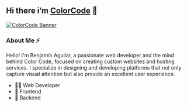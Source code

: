 ## Hi there i’m [ColorCode](https://colorcodeweb.dev/) 👋

[![ColorCode Banner](https://colorcodeweb.dev/og.png)](https://colorcodeweb.dev/)

### About Me ⚡
Hello! I'm Benjamín Aguilar, a passionate web developer and the mind behind Color Code, focused on creating custom websites and hosting services.
I specialize in designing and developing platforms that not only capture visual attention but also provide an excellent user experience.
- 🧑‍💻 Web Developer
- 🌱 Frontend
- 👾 Backend

<!--
**benjaAguilar/benjaAguilar** is a ✨ _special_ ✨ repository because its `README.md` (this file) appears on your GitHub profile.

Here are some ideas to get you started:

- 🔭 I’m currently working on ...
- 🌱 I’m currently learning ...
- 👯 I’m looking to collaborate on ...
- 🤔 I’m looking for help with ...
- 💬 Ask me about ...
- 📫 How to reach me: ...
- 😄 Pronouns: ...
- ⚡ Fun fact: ...
-->
